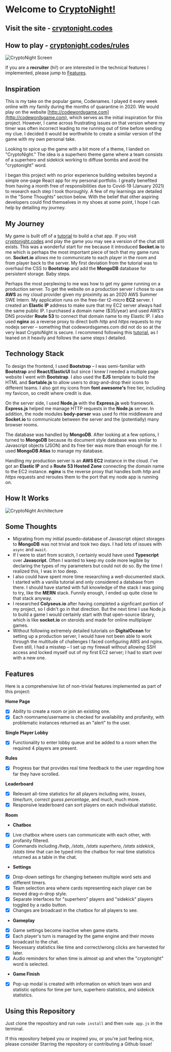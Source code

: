 # Welcome to [CryptoNight!](https://cryptonight.codes)

## Visit the site - [cryptonight.codes](https://cryptonight.codes)

## How to play - [cryptonight.codes/rules](https://cryptonight.codes/rules)

![CryptoNight Screen](images/cryptoscreen.png)

If you are a **recruiter** (hi!) or are interested in the technical features I implemented, please jump to [Features](https://github.com/kaizen3031593/code-words-game#features).

## Inspiration

This is my take on the popular game, Codenames. I played it every week online with my family during the months of quarantine in 2020. We would play on the website [http://codewordsgame.com](http://codewordsgame.com), which serves as the initial inspiration for this project. However, I came across frustrating issues on that version where my timer was often incorrect leading to me running out of time before sending my clue. I decided it would be worthwhile to create a similar version of the game with my own personal take. 

Looking to spice up the game with a bit more of a theme, I landed on "CryptoNight." The idea is a superhero theme game where a team consists of a superhero and sidekick working to diffuse bombs and avoid the "cryptonight" word. 

I began this project with no prior experience building websites beyond a simple one-page React app for my personal portfolio. I greatly benefited from having a month free of responsibilities due to Covid-19 (January 2021) to research each step I took thoroughly. A few of my learnings are detailed in the "Some Thoughts" section below. With the belief that other aspiring developers could find themselves in my shoes at some point, I hope I can help by detailing my journey. 

## My Journey

My game is built off of a [tutorial](https://medium.com/better-programming/building-a-chat-application-from-scratch-with-room-functionality-df3d1e4ef662) to build a chat app. If you visit [cryptonight.codes](https://cryptonight.codes) and play the game you may see a version of the chat still exists. This was a wonderful start for me because it introduced **Socket.io** to me which is perhaps the most important piece of tech that my game runs on. **Socket.io** allows me to communicate to each player in the room and from player back to the server. My first deviation from the tutorial was to overhaul the CSS to **Bootstrap** and add the **MongoDB** database for persistent storage. Baby steps.

Perhaps the most perplexing to me was how to get my game running on a production server. To get the website on a production server I chose to use **AWS** as my cloud provider given my proximity as an 2020 AWS Summer SWE Intern. My application runs on the free-tier t2-micro **EC2** server. I created an **Elastic IP** address to make sure that my EC2 server always had the same public IP. I purchased a domain name ($35/year) and used AWS's DNS provider **Route 53** to connect that domain name to my Elastic IP. I also used **nginx** as a reverse proxy to direct both *http* and *https* requests to my nodejs server – something that codewordsgames.com did not do so at the very least CryptoNight is secure. I recommend following this [tutorial](https://www.digitalocean.com/community/tutorials/how-to-set-up-a-node-js-application-for-production-on-ubuntu-18-04), as I leaned on it heavily and follows the same steps I detailed.

## Technology Stack

To design the frontend, I used **Bootstrap** – I was semi-familiar with **Bootstrap** and **React/ElasticUI** but since I knew I needed a multiple page website I went with **Bootstrap**. I also used the **EJS** template to build the HTML and **Sortable.js** to allow users to drag-and-drop their icons to different teams. I also got my icons from **font awesome's** free tier, including my favicon, so credit where credit is due.

On the server side, I used **Node.js** with the **Express.js** web framework. **Express.js** helped me manage HTTP requests in the **Node.js** server. In addition, the node modules **body-parser** was used fo rhte middleware and **Socket.io** to communicate between the server and the (potentially) many browser rooms.

The database was handled by **MongoDB**. After looking at a few options, I turned to **MongoDB** because its document style database was similar to Javascript objects (JSON) and its free tier was more than enough for me. I used **MongoDB Atlas** to manage my database.

Handling my production server is an **AWS EC2** instance in the cloud. I've got an **Elastic IP** and a **Route 53 Hosted Zone** connecting the domain name to the EC2 instance. **nginx** is the reverse proxy that handles both *http* and *https* requests and reroutes them to the port that my node app is running on.

## How It Works

![CryptoNight Architecture](images/architecture.png)

## Some Thoughts

  - Migrating from my initial psuedo-database of Javascript object storages to **MongoDB** was not trivial and took two days. I had lots of issues with `async` and `await`.
  - If I were to start from scratch, I certainly would have used **Typescript** over **Javascript**. Often I wanted to keep my code more legible by declaring the types of my parameters but could not do so. By the time I realized this, I was in too deep.
  - I also could have spent more time researching a well-documented stack. I started with a vanilla tutorial and only considered a database from there. I should have started with full knowledge of the stack I was going to try, like the **MERN** stack. Funnily enough, I ended up quite close to that stack anyway.
  - I researched **Colyseus.io** after having completed a signficant portion of my project, so I didn't go in that direction. But the next time I use Node.js to build a game I would certainly start with that open-source library, which is like **socket.io** on steroids and made for online multiplayer games.
  - Without following extremely detailed tutorials on **DigitalOcean** for setting up a production server, I would have not been able to work through the multitude of challenges I faced configuring AWS and nginx. Even still, I had a misstep – I set up my firewall without allowing SSH access and locked myself out of my first EC2 server; I had to start over with a new one.
  
## Features

Here is a comprehensive list of non-trivial features implemented as part of this project:

**Home Page**

  - [x] Ability to create a room or join an existing one.
  - [x] Each roomname/username is checked for availability and profanity, with problematic instances returned as an "alert" to the user.

**Single Player Lobby**

  - [x] Functionality to enter lobby queue and be added to a room when the required 4 players are present.
  
**Rules**

  - [x] Progress bar that provides real time feedback to the user regarding how far they have scrolled.
  
**Leaderboard**

  - [x] Relevant all-time statistics for all players including _wins_, _losses_, _time/turn_, _correct guess percentage_, and much, much more.
  - [x] Responsive leaderboard can sort players on each individual statistic.
  
**Room**

  - **Chatbox**

  - [x] Live chatbox where users can communicate with each other, with profanity filtered.
  - [x] Commands including _/help_, _/stats_, _/stats superhero_, _/stats sidekick_, _/stats time_ that can be typed into the chatbox for real time statistics returned as a table in the chat.
  
  - **Settings**
  
  - [x] Drop-down settings for changing between multiple word sets and different timers.
  - [x] Team selection area where cards representing each player can be moved drag-n-drop style.
  - [x] Separate interfaces for "superhero" players and "sidekick" players toggled by a radio button.
  - [x] Changes are broadcast in the chatbox for all players to see.
  
  - **Gameplay**
  - [x] Game settings become inactive when game starts.
  - [x] Each player's turn is managed by the game engine and their moves broadcast to the chat.
  - [x] Necessary statistics like time and correct/wrong clicks are harvested for later.
  - [x] Audio reminders for when time is almost up and when the "cryptonight" word is selected.
  
  - **Game Finish**
  - [x] Pop-up modal is created with information on which team won and statistic options for time per turn, superhero statistics, and sidekick statistics.

## Using this Repository

Just clone the repository and run `node install` and then `node app.js` in the terminal.

If this repository helped you or inspired you, or you're just feeling nice, please consider Starring the repository or contributing a Github Issue!
